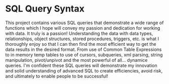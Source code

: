 # SQL Query Syntax
This project contains various SQL queries that demonstrate a wide range of functions which I hope will convey my passion
and dedication for working with data. It truly is a passion! Understanding the data with data types, relationships, object
structures, stored procedures, triggers, etc. is what I thoroughly enjoy so that I can then find the most efficient way to
get the data results in the desired format. From use of Common Table Expressions to in memory temp tables to use of cursors,
subqueries, xml parsing, string manipulation, pivot/unpivot and the most powerful of all... dynamice queries. I'm confident
these SQL queries will demonstrate my innovation and solid understanding of advanced SQL to create efficiencies, avoid risk,
and ultimately to enable people to be successful!